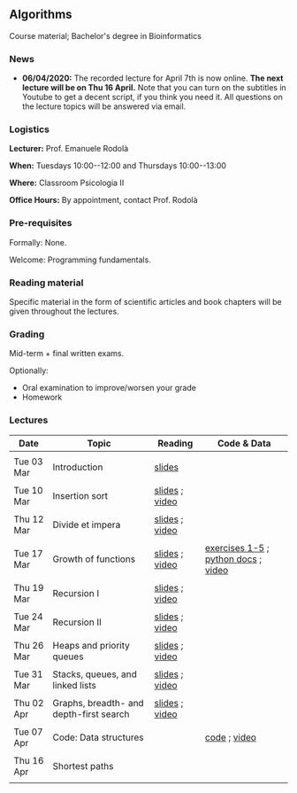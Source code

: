 ## Algorithms

Course material; Bachelor's degree in Bioinformatics

### News

- **06/04/2020:** The recorded lecture for April 7th is now online. **The next lecture will be on Thu 16 April.** Note that you can turn on the subtitles in Youtube to get a decent script, if you think you need it. All questions on the lecture topics will be answered via email.

### Logistics

**Lecturer:** Prof. Emanuele Rodolà

**When:** Tuesdays 10:00--12:00 and Thursdays 10:00--13:00

**Where:** Classroom Psicologia II

**Office Hours:** By appointment, contact Prof. Rodolà

### Pre-requisites

Formally: None. 

Welcome: Programming fundamentals.

### Reading material

Specific material in the form of scientific articles and book chapters will be given throughout the lectures.

### Grading

Mid-term + final written exams.

Optionally:

- Oral examination to improve/worsen your grade
- Homework

### Lectures

**Date** | **Topic** | **Reading** | **Code & Data**
------------ | ------------- | ------------ | ------------
| | |
Tue 03 Mar | Introduction | [slides](https://github.com/erodola/Alg-s2-2020/raw/master/01_intro/01-intro.pdf) | 
| | |
Tue 10 Mar | Insertion sort | [slides](https://github.com/erodola/Alg-s2-2020/raw/master/02_sort/02-sort.pdf) ; [video](https://www.youtube.com/watch?v=cTkeurumKrw) | 
| | |
Thu 12 Mar | Divide et impera | [slides](https://github.com/erodola/Alg-s2-2020/raw/master/03_divide/03-divide.pdf) ; [video](https://www.youtube.com/watch?v=i8l6wN4uaJ8) | 
| | |
Tue 17 Mar | Growth of functions | [slides](https://github.com/erodola/Alg-s2-2020/raw/master/04_growth/04-growth.pdf) ; [video](https://www.youtube.com/watch?v=xzm26NJKwzE) | [exercises 1-5](https://github.com/erodola/Alg-s2-2020/raw/master/04_growth/ex1-5.zip) ; [python docs](https://docs.python.org/3/) ; [video](https://www.youtube.com/watch?v=UPgw7np3YhY)
| | |
Thu 19 Mar | Recursion I | [slides](https://github.com/erodola/Alg-s2-2020/raw/master/05_recur1/05-recur1.pdf) ; [video](https://www.youtube.com/watch?v=X2b2-V1LM8A) | 
| | |
Tue 24 Mar | Recursion II | [slides](https://github.com/erodola/Alg-s2-2020/raw/master/06_recur2/06-recur2.pdf) ; [video](https://www.youtube.com/watch?v=WTrCjeswvnk) | 
| | |
Thu 26 Mar | Heaps and priority queues | [slides](https://github.com/erodola/Alg-s2-2020/raw/master/07_heap/07-heap.pdf) ; [video](https://www.youtube.com/watch?v=Q75KRgj6sMo) | 
| | |
Tue 31 Mar | Stacks, queues, and linked lists | [slides](https://github.com/erodola/Alg-s2-2020/raw/master/08_stack/08-stack.pdf) ; [video](https://www.youtube.com/watch?v=amirgeWSPR0) | 
| | |
Thu 02 Apr | Graphs, breadth- and depth-first search | [slides](https://github.com/erodola/Alg-s2-2020/raw/master/09_graphs/09-graphs.pdf) ; [video](https://www.youtube.com/watch?v=Le1AmPm7wXA) | 
| | |
Tue 07 Apr | Code: Data structures |  | [code](https://github.com/erodola/Alg-s2-2020/raw/master/08_stack/ex.zip) ; [video](https://www.youtube.com/watch?v=6HQsXSWgLC8)
| | |
Thu 16 Apr | Shortest paths |  | 
| | |
